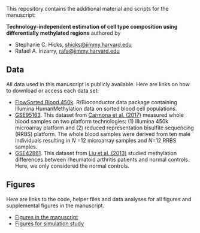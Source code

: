 This repository contains the additional material and scripts for the manuscript: 

**Technology-independent estimation of cell type composition using differentially methylated regions** authored by 

* Stephanie C. Hicks, shicks@jimmy.harvard.edu
* Rafael A. Irizarry, rafa@jimmy.harvard.edu

## Data
 
All data used in this manuscript is publicly available. Here are links on how to download or access each data set: 

* [FlowSorted.Blood.450k](https://bioconductor.org/packages/release/data/experiment/html/FlowSorted.Blood.450k.html). R/Bioconductor data package containing Illumina HumanMethylation data on sorted blood cell populations. 
* [GSE95163](https://www.ncbi.nlm.nih.gov/geo/query/acc.cgi?acc=GSE95163). This dataset from [Carmona et al. (2017)](https://www.nature.com/articles/s41525-017-0012-9) measured whole blood samples on two platform technologies: (1) Illumina 450k microarray platform and (2) reduced representation bisulfite sequencing (RRBS) platform. The whole blood samples were derived from ten male individuals resulting in $N$ =12 microarray samples and $N$=12 RRBS samples. 
* [GSE42861](https://www.ncbi.nlm.nih.gov/geo/query/acc.cgi?acc=GSE42861). This dataset from [Liu et al. (2013)](https://www.ncbi.nlm.nih.gov/pubmed/23334450) studied methylation differences between rheumatoid arthritis patients and normal controls. Here, we only considered the normal controls. 


## Figures

Here are links to the code, helper files and data analyses for all figures and supplemental figures in the manuscript. 

* [Figures in the manuscript](https://github.com/stephaniehicks/methylCCPaper/blob/master/scripts/manuscriptFigures.Rmd)
* [Figures for simulation study](https://github.com/stephaniehicks/methylCCPaper/blob/master/scripts/simulationStudy.Rmd)


